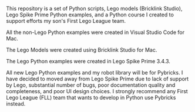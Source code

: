 This repository is a set of Python scripts, Lego models (Bricklink Studio), Lego Spike Prime Python examples, and a Python course I created to support efforts my son's First Lego League team.

All the non-Lego Python examples were created in Visual Studio Code for Mac.

The Lego Models were created using Bricklink Studio for Mac.

The Lego Python examples were created in Lego Spike Prime 3.4.3. 

All new Lego Python examples and my robot library will be for Pybricks. I have decided to moved away from Lego Spike Prime due to lack of support by Lego, substantial number of bugs, poor documentation quality and completeness, and poor UI design choices. I strongly recommend any First Lego League (FLL) team that wants to develop in Python use Pybricks instead.


